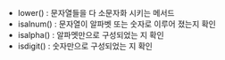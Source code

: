 
- lower() : 문자열들을 다 소문자화 시키는 메서드
- isalnum() : 문자열이 알파벳 또는 숫자로 이루어 졌는지 확인 
- isalpha() : 알파멧만으로 구성되었는 지 확인 
- isdigit() : 숫자만으로 구성되었는 지 확인 
